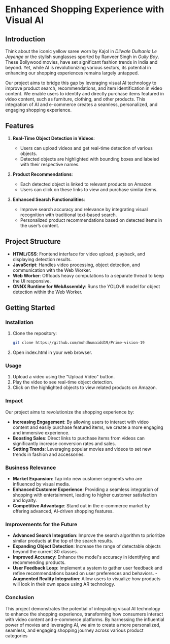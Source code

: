 # Enhanced Shopping Experience with Visual AI

## Introduction

Think about the iconic yellow saree worn by Kajol in *Dilwale Dulhania Le Jayenge* or the stylish sunglasses sported by Ranveer Singh in *Gully Boy*. These Bollywood movies,  have set significant fashion trends in India and beyond. Yet, while AI is revolutionizing various sectors, its potential in enhancing our shopping experiences remains largely untapped.

Our project aims to bridge this gap by leveraging visual AI technology to improve product search, recommendations, and item identification in video content. We enable users to identify and directly purchase items featured in video content, such as furniture, clothing, and other products. This integration of AI and e-commerce creates a seamless, personalized, and engaging shopping experience.

## Features

1. **Real-Time Object Detection in Videos**:
    - Users can upload videos and get real-time detection of various objects.
    - Detected objects are highlighted with bounding boxes and labeled with their respective names.

2. **Product Recommendations**:
    - Each detected object is linked to relevant products on Amazon.
    - Users can click on these links to view and purchase similar items.

3. **Enhanced Search Functionalities**:
    - Improve search accuracy and relevance by integrating visual recognition with traditional text-based search.
    - Personalized product recommendations based on detected items in the user’s content.

## Project Structure

- **HTML/CSS**: Frontend interface for video upload, playback, and displaying detection results.
- **JavaScript**: Handles video processing, object detection, and communication with the Web Worker.
- **Web Worker**: Offloads heavy computations to a separate thread to keep the UI responsive.
- **ONNX Runtime for WebAssembly**: Runs the YOLOv8 model for object detection within the Web Worker.

## Getting Started

### Installation

1. Clone the repository:
   ```bash
   git clone https://github.com/mohdhumaidd19/Prime-vision-19
2. Open index.html in your web browser.

###  Usage

1.  Upload a video using the "Upload Video" button.
2.  Play the video to see real-time object detection.
3.  Click on the highlighted objects to view related products on Amazon.

###  Impact
   Our project aims to revolutionize the shopping experience by:

  - **Increasing Engagement**: By allowing users to interact with video content and easily purchase featured items, we create a more engaging and immersive experience.
  - **Boosting Sales**: Direct links to purchase items from videos can significantly increase conversion rates and sales.
  - **Setting Trends**: Leveraging popular movies and videos to set new trends in fashion and accessories.

###  Business Relevance

  - **Market Expansion**: Tap into new customer segments who are influenced by visual media.
  - **Enhanced Customer Experience**: Providing a seamless integration of shopping with entertainment, leading to higher customer satisfaction and loyalty.
- **Competitive Advantage**: Stand out in the e-commerce market by offering advanced, AI-driven shopping features.

###  Improvements for the Future

  -  **Advanced Search Integration**: Improve the search algorithm to prioritize similar products at the top of the search results.
  -  **Expanding Object Detection**: Increase the range of detectable objects beyond the current 80 classes.
-  **Improved Accuracy**: Enhance the model's accuracy in identifying and recommending products.
  -  **User Feedback Loop**: Implement a system to gather user feedback and refine recommendations based on user preferences and behaviors.
    - **Augmented Reality Integration**: Allow users to visualize how products will look in their own space using AR technology.

### Conclusion

This project demonstrates the potential of integrating visual AI technology to enhance the shopping experience, transforming how consumers interact with video content and e-commerce platforms. By harnessing the influential power of movies and leveraging AI, we aim to create a more personalized, seamless, and engaging shopping journey across various product categories

